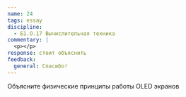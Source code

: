 ```yaml
---
name: 24
tags: essay
discipline:
  - Б1.О.17 Вычислительная техника
commentary: |
  <p></p>
response: стоит объяснить
feedback:
  general: Cпасибо!
---
```


Объясните физические принципы работы OLED экранов